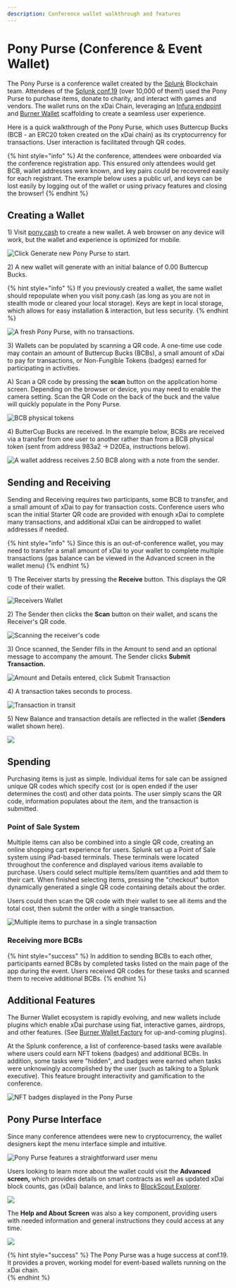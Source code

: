 ```yaml
---
description: Conference wallet walkthrough and features
---
```


# Pony Purse \(Conference & Event Wallet\)

The Pony Purse is a conference wallet created by the [Splunk](https://www.splunk.com/) Blockchain team. Attendees of the [Splunk conf.19](splunk-conference-non-crypto-conference.md) \(over 10,000 of them!\) used the Pony Purse to purchase items, donate to charity, and interact with games and vendors. The wallet runs on the xDai Chain, leveraging an [Infura endpoint](https://blog.infura.io/infura-brings-scale-to-splunk-xdai-pop-up-cryptocurrency-ab53eda62320) and [Burner Wallet](../../../for-users/wallets/burner-wallet.md) scaffolding to create a seamless user experience. 

Here is a quick walkthrough of the Pony Purse, which uses Buttercup Bucks \(BCB - an ERC20 token created on the xDai chain\) as its cryptocurrency for transactions. User interaction is facilitated through QR codes.

{% hint style="info" %}
At the conference, attendees were onboarded via the conference registration app. This ensured only attendees would get BCB, wallet addresses were known, and key pairs could be recovered easily for each registrant. The example below uses a public url, and keys can be lost easily by logging out of the wallet or using privacy features and closing the browser!
{% endhint %}

## Creating a Wallet

1\) Visit  [pony.cash](https://pony.cash) to create a new wallet.  A web browser on any device will work, but the wallet and experience is optimized for mobile. 

![Click Generate new Pony Purse to start.](../../../.gitbook/assets/bb1.png)

2\) A new wallet will generate with an initial balance of 0.00 Buttercup Bucks.

{% hint style="info" %}
If you previously created a wallet, the same wallet should repopulate when you visit pony.cash \(as long as you are not in stealth mode or cleared your local storage\). Keys are kept in local storage, which allows for easy installation & interaction, but less security.
{% endhint %}

![A fresh Pony Purse, with no transactions.](../../../.gitbook/assets/bcb2.png)

3\) Wallets can be populated by scanning a QR code.  A one-time use code may contain an amount of Buttercup Bucks \(BCBs\), a small amount of xDai to pay for transactions, or Non-Fungible Tokens \(badges\) earned for participating in activities. 

A\) Scan a QR code by pressing the **scan** button on the application home screen. Depending on the browser or device, you may need to enable the camera setting. Scan the QR Code on the back of the buck and the value will quickly populate in the Pony Purse.

![BCB physical tokens](../../../.gitbook/assets/bcb1.png)

4\)  ButterCup Bucks are received. In the example below, BCBs are received via a transfer from one user to another rather than from a BCB physical token \(sent from address 983a2 -&gt; D20Ea, instructions below\). 

![A wallet address receives 2.50 BCB along with a note from the sender.](../../../.gitbook/assets/bcb-3.png)

## Sending and Receiving

Sending and Receiving requires two participants, some BCB to transfer, and a small amount of xDai to pay for transaction costs. Conference users who scan the initial Starter QR code are provided with enough xDai to complete many transactions, and additional xDai can be airdropped to wallet addresses if needed.

{% hint style="info" %}
Since this is an out-of-conference wallet, you may need to transfer a small amount of xDai to your wallet to complete multiple transactions \(gas balance can be viewed in the Advanced screen in the wallet menu\)
{% endhint %}

1\) The Receiver starts by pressing the **Receive** button. This displays the QR code of their wallet.

![Receivers Wallet](../../../.gitbook/assets/bcb4.png)

2\) The Sender then clicks the **Scan** button on their wallet, and scans the Receiver's QR code. 

![Scanning the receiver&apos;s code](../../../.gitbook/assets/scanning-qr-code.png)

3\) Once scanned, the Sender fills in the Amount to send and an optional message to accompany the amount. The Sender clicks **Submit Transaction.**

![Amount and Details entered, click Submit Transaction](../../../.gitbook/assets/send-1.png)

4\) A transaction takes seconds to process.

![Transaction in transit](../../../.gitbook/assets/processing.png)

5\) New Balance and transaction details are reflected in the wallet \(**Senders** wallet shown here\).

![](../../../.gitbook/assets/check_wallet.png)

## Spending

Purchasing items is just as simple. Individual items for sale can be assigned unique QR codes which specify cost \(or is open ended if the user determines the cost\) and other data points. The user simply scans the QR code, information populates about the item, and the transaction is submitted.

### Point of Sale System

Multiple items can also be combined into a single QR code, creating an online shopping cart experience for users. Splunk set up a Point of Sale system using iPad-based terminals. These terminals were located throughout the conference and displayed various items available to purchase. Users could select multiple items/item quantities and add them to their cart. When finished selecting items, pressing the "checkout" button dynamically generated a single QR code containing details about the order. 

Users could then scan the QR code with their wallet to see all items and the total cost, then submit the order with a single transaction.

![Multiple items to purchase in a single transaction](../../../.gitbook/assets/pnoy.png)

### Receiving more BCBs

{% hint style="success" %}
In addition to sending BCBs to each other, participants earned BCBs by completed tasks listed on the main page of the app during the event. Users received QR codes for these tasks and scanned them to receive additional BCBs. 
{% endhint %}

## Additional Features

The Burner Wallet ecosystem is rapidly evolving, and new wallets include plugins which enable  xDai purchase using fiat, interactive games, airdrops, and other features. \(See [Burner Wallet Factory](../../../for-developers/burner-wallet-factory/) for up-and-coming plugins\). 

At the Splunk conference, a list of conference-based tasks were available where users could earn NFT tokens \(badges\) and additional BCBs. In addition, some tasks were "hidden", and badges were earned when tasks were unknowingly accomplished by the user \(such as talking to a Splunk executive\). This feature brought interactivity and gamification to the conference.

![NFT badges displayed in the Pony Purse](../../../.gitbook/assets/bscb%20%281%29.png)

## Pony Purse Interface

Since many conference attendees were new to cryptocurrency, the wallet designers kept the menu interface simple and intuitive. 

![Pony Purse features a straightforward user menu](../../../.gitbook/assets/simple-menu.png)

Users looking to learn more about the wallet could visit the **Advanced screen,** which provides details on smart contracts as well as updated xDai block counts, gas \(xDai\) balance, and links to [BlockScout Explorer](https://blockscout.com/poa/xdai/). 

![](../../../.gitbook/assets/advanced-menu.png)

The **Help and About Screen** was also a key component, providing users with needed information and general instructions they could access at any time.

![](../../../.gitbook/assets/help-and-about.png)

{% hint style="success" %}
The Pony Purse was a huge success at conf.19.  It provides a proven, working model for event-based wallets running on the xDai chain.  
{% endhint %}



### 




